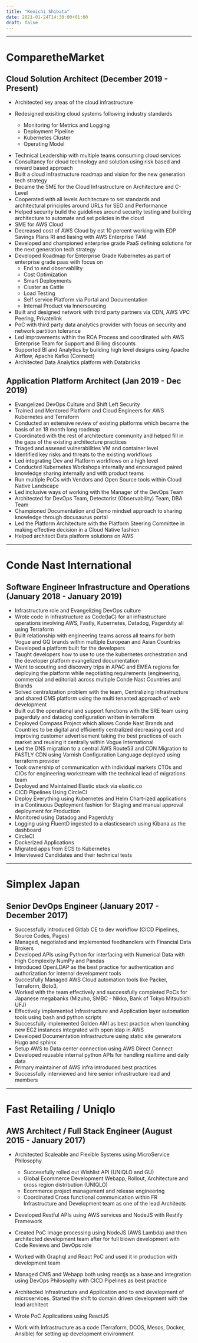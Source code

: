 ```yaml
---
title: "Kenichi Shibata"
date: 2021-01-24T14:30:00+01:00
draft: false
---
```


_________________

ComparetheMarket 
==================
Cloud Solution Architect (December 2019 - Present)
---------------------------

* Architected key areas of the cloud infrastructure 

* Redesigned exisiting cloud systems following industry standards 
  * Monitoring for Metrics and Logging
  * Deployment Pipeline
  * Kubernetes Cluster
  * Operating Model

- Technical Leadership with multiple teams consuming cloud services
- Consultancy for cloud technology and solution using risk based and reward based approach
- Built a cloud infrastructure roadmap and vision for the new generation tech strategy
- Became the SME for the Cloud Infrastructure on Architecture and C-Level
- Cooperated with all levels Architecture to set standards and architectural principles around URLs for SEO and Performance
- Helped security build the guidelines around security testing and building architecture to automate and set policies in the cloud
- SME for AWS Cloud
- Decreased cost of AWS Cloud by est 10 percent working with EDP Savings Plans RI and liasing with AWS Enterprise TAM
- Developed and championed enterprise grade PaaS defining solutions for the next generation tech strategy
- Developed Roadmap for Enterprise Grade Kubernetes as part of enterprise grade paas with focus on
  - End to end observability
  - Cost Optimization
  - Smart Deployments
  - Cluster as Cattle 
  - Load Testing
  - Self service Platform via Portal and Documentation
  - Internal Product via Innersourcing
- Built and designed network with third party partners via CDN, AWS VPC Peering, Privatelink
- PoC with third party data analytics provider with focus on security and network partition tolerance
- Led improvements within the RCA Process and coordinated with AWS Enterprise Team for Support and Billing discounts
- Supported BI and Analytics by building high level designs using Apache Airflow, Apache Kafka (Connect)
- Architected Data Analytics platform with Databricks

Application Platform Architect (Jan 2019 - Dec 2019)
-----------------

* Evangelized DevOps Culture and Shift Left Security 
* Trained and Mentored Platform and Cloud Engineers for AWS Kubernetes and Terraform 
* Conducted an extensive review of existing platforms which became the basis of an 18 month long roadmap
* Coordinated with the rest of architecture community and helped fill in the gaps of the existing architecture practices
* Triaged and assesed vulnerabilities VM and container level 
* Identified key risks and threats to the existing workflows
* Led integrating Dev and Platform workflows on a high level
* Conducted Kubernetes Workshops internally and encouraged paired knowledge sharing internally and with product teams
* Run multiple PoCs with Vendors and Open Source tools within Cloud Native Landscape 
* Led inclusive ways of working with the Manager of the DevOps Team
* Architected for DevOps Team, Detectorist (Observability) Team, DBA Team
* Championed Documentation and Demo mindset approach to sharing knowledge through docusaurus portal
* Led the Platform Architecture with the Platform Steering Committee in making effective decision in a Cloud Native fashion
* Helped architect Data platform solutions on AWS

_________________

Conde Nast International 
==============

Software Engineer Infrastructure and Operations (January 2018 - January 2019)
------------

* Infrastructure role and Evangelizing DevOps culture
* Wrote code in Infrastructure as Code(IaC) for all infrastructure operations involving AWS, Fastly, Kubernetes, Datadog, Pagerduty all using Terraform
* Built relationship with engineering teams across all teams for both Vogue and GQ brands within multiple European and Asian Countries
* Developed a platform built for the developers
* Taught developers how to use to use the kubernetes orchestration and the developer platform evangelized documentation
* Went to scouting and discovery trips in APAC and EMEA regions for deploying  the platform while negotiating  requirements (engineering, commercial and editorial) across multiple Conde Nast Countries and Brands
* Solved centralization problem with the team, Centralizing infrastructure and shared CMS platform using the multi tenanted approach of web development
* Built out the operational and support functions with the SRE team using pagerduty and datadog configuration written in terraform
* Deployed Compass Project which allows Conde Nast Brands and Countries to be digital and efficiently centralized decreasing cost and improving customer advertisement taking the best practices of each market and reusing it centrally within Vogue International
* Led the DNS migration to a central AWS Route53 and CDN Migration to FASTLY CDN using Varnish Configuration Language deployed using terraform provider
* Took ownership of communication with individual markets CTOs and CIOs for engineering workstream with the technical lead of migrations team
* Deployed and Maintained Elastic stack via elastic.co
* CICD Pipelines Using CircleCI
* Deploy Everything using Kubernetes and Helm Chart-ized applications in a Continuous Deployment fashion for Staging and manual approval deployment for Production 
* Monitored using Datadog and Pagerduty
* Logging using FluentD ingested to a elasticsearch using Kibana as the dashboard 
* CircleCI
* Dockerized Applications
* Migrated apps from ECS to Kubernetes 
* Interviewed Candidates and their technical tests

_________________

Simplex Japan 
===============

Senior DevOps Engineer (January 2017 - December 2017)
--------------

- Successfully introduced Gitlab CE to dev workflow (CICD Pipelines, Source Codes, Pages)
- Managed, negotiated and implemented feedhandlers with Financial Data Brokers
- Developed APIs using Python for interfacing with Numerical Data with High Complexity NumPy and Pandas
- Introduced OpenLDAP as the best practice for authentication and authorization for internal development tools
- Succesfully Managed AWS Cloud automation tools like Packer, Terraform, Boto3, 
- Worked with the team effectively and successfully completed PoCs for Japanese megabanks (Mizuho, SMBC - Nikko, Bank of Tokyo Mitsubishi UFJ)
- Effectively implemented Infrastructure and Application layer automation tools using bash and python scripts
- Successfully implemented Golden AMI as best practice when launching new EC2 instances integrated with open ldap in AWS
- Developed Documentation infrastructure using static site generators Hugo and sphinx
- Setup AWS to Data center connection using AWS Direct Connect
- Developed reusable internal python APIs for handling realtime and daily data
-  Primary maintainer of AWS infra introduced best practices
- Successfully interviewed and hire senior infrastructure lead and members

_________________

Fast Retailing / Uniqlo
=================

AWS Architect / Full Stack Engineer (August 2015 - January 2017)
------------------

- Architected Scaleable and Flexible Systems using MicroService Philosophy
   + Successfully rolled out Wishlist API (UNIQLO and GU)
   + Global Ecommerce Development Webapp, Rollout, Architecture and cross region distribution (UNIQLO)
   + Ecommerce project management and release engineering
   + Coordinated Cross functional communication within FR Infrastructure and Development team as one of the lead Architects
   
- Developed Restful APIs using AWS services and NodeJS with Restify Framework
- Created PoC Image processing using NodeJS (AWS Lambda) and then architected development team after for full blown development with Code Reviews and DevOps role
- Worked with Graphql and React PoC and used it in production with development team
- Managed CMS and Webapp both using reactjs as a base and integration using DevOps Philosophy with CICD Pipelines as best practice 
- Architected Infrastructure and Application end to end development of microservices. Started the shift to domain driven development with the lead architect
- Wrote PoC Applications using ReactJS
- Work with Infrastructure as a code (Terraform, DCOS, Mesos, Docker, Ansible) for setting up development environment

